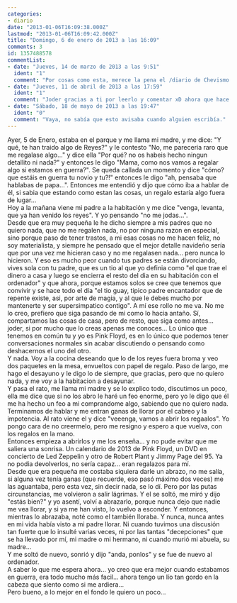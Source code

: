 ```yaml
---
categories:
- diario
date: "2013-01-06T16:09:38.000Z"
lastmod: "2013-01-06T16:09:42.000Z"
title: "Domingo, 6 de enero de 2013 a las 16:09"
comments: 3
id: 1357488578
commentList:
- date: "Jueves, 14 de marzo de 2013 a las 9:51"
  ident: "1"
  comment: "Por cosas como esta, merece la pena el /diario de Chevismo.  \nínimo con tu padre... supongo que a nadie le gusta \"estar en guerra\" con nadie, pero qué se le va a hacer, sois humanos y lo comprendo. A veces las emociones os impiden pensar todo lo racionalmente posible y eso es... genial y absurdo al mismo tiempo.  \nGracias por el texto."
- date: "Jueves, 11 de abril de 2013 a las 17:59"
  ident: "1"
  comment: "Joder gracias a ti por leerlo y comentar xD ahora que hace bastante tiempo de esto, se podría decir que seguimos llevándonos igual de mal, pero recuerdo aquel momento como algo extrañamente bonito, y que nos hace saber a los dos que por muy poco que nos entendamos, nos apoyaremos siempre..."
- date: "Sábado, 18 de mayo de 2013 a las 19:47"
  ident: "0"
  comment: "Vaya, no sabía que esto avisaba cuando alguien escribía."
---
```


Ayer, 5 de Enero, estaba en el parque y me llama mi madre, y me dice: "Y qué, te han traido algo de Reyes?" y le contesto "No, me pareceria raro que me regalase algo..." y dice ella "Por qué? no os habeis hecho ningun detallito ni nada?" y entonces le digo "Mama, como nos vamos a regalar algo si estamos en guerra?". Se queda callada un momento y dice "cómo? que estáis en guerra tu novio y tu?!" entonces le digo "ah, pensaba que hablabas de papa...". Entonces me entendió y dijo que cómo iba a hablar de él, si sabia que estando como estan las cosas, un regalo estaría algo fuera de lugar...  
Hoy a la mañana viene mi padre a la habitación y me dice "venga, levanta, que ya han venido los reyes". Y yo pensando "no me jodas...".  
Desde que era muy pequeña le he dicho siempre a mis padres que no quiero nada, que no me regalen nada, no por ninguna razon en especial, sino porque paso de tener trastos, a mi esas cosas no me hacen feliz, no soy materialista, y siempre he pensado que el mejor detalle navideño sería que por una vez me hicieran caso y no me regalasen nada... pero nunca lo hicieron. Y eso es mucho peor cuando tus padres se están divorciando, vives sola con tu padre, que es un tio al que yo definia como "el que trae el dinero a casa y luego se encierra el resto del dia en su habitación con el ordenador" y que ahora, porque estamos solos se cree que tenemos que convivir y se hace todo el día "el tio guay, tipico padre encantador que de repente existe, asi, por arte de magia, y al que le debes mucho por mantenerte y ser supersimpatico contigo". A mí ese rollo no me va. No me lo creo, prefiero que siga pasando de mi como lo hacia antaño. Sí, compartamos las cosas de casa, pero de resto, que siga como antes... joder, si por mucho que lo creas apenas me conoces... Lo único que tenemos en común tu y yo es Pink Floyd, es en lo único que podemos tener conversaciones normales sin acabar discutiendo o pensando como deshacernos el uno del otro.  
Y nada. Voy a la cocina deseando que lo de los reyes fuera broma y veo dos paquetes en la mesa, envueltos con papel de regalo. Paso de largo, me hago el desayuno y le digo lo de siempre, que gracias, pero que no quiero nada, y me voy a la habitacion a desayunar.  
Y pasa el rato, me llama mi madre y se lo explico todo, discutimos un poco, ella me dice que si no los abro le haré un feo enorme, pero yo le digo que él me ha hecho un feo a mi comprandome algo, sabiendo que no quiero nada. Terminamos de hablar y me entran ganas de llorar por el cabreo y la impotencia. Al rato viene el y dice "veeenga, vamos a abrir los regaalos". Yo pongo cara de no creermelo, pero me resigno y espero a que vuelva, con los regalos en la mano.   
Entonces empieza a abrirlos y me los enseña... y no pude evitar que me saliera una sonrisa. Un calendario de 2013 de Pink Floyd, un DVD en concierto de Led Zeppelin y otro de Robert Plant y Jimmy Page del 95. Ya no podia devolverlos, no sería capaz... eran regalazos para mí.  
Desde que era pequeña me costaba siquiera darle un abrazo, no me salía, si alguna vez tenía ganas (que recuerde, eso pasó máximo dos veces) me las aguantaba, pero esta vez, sin decir nada, se lo dí. Pero por las putas circunstancias, me volvieron a salir lágrimas. Y el se soltó, me miró y dijo "estás bien?" y yo asentí, volví a abrazarlo, porque nunca dejo que nadie me vea llorar, y si ya me han visto, lo vuelvo a esconder. Y entonces, mientras lo abrazaba, noté como el también lloraba. Y nunca, nunca antes en mi vida había visto a mi padre llorar. Ni cuando tuvimos una discusión tan fuerte que lo insulté varias veces, ni por las tantas "decepciones" que se ha llevado por mí, mi madre o mi hermano, ni cuando murió mi abuela, su madre...  
Y me soltó de nuevo, sonrió y dijo "anda, ponlos" y se fue de nuevo al ordenador.  
A saber lo que me espera ahora... yo creo que era mejor cuando estabamos en guerra, era todo mucho más facil... ahora tengo un lío tan gordo en la cabeza que siento como si me ardiera...  
Pero bueno, a lo mejor en el fondo le quiero un poco...